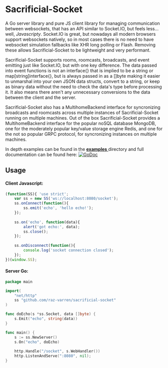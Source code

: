 Sacrificial-Socket
==================

A Go server library and pure JS client library for managing communication between websockets, that has an API similar to Socket.IO, but feels less... well, *Javascripty*. Socket.IO is great, but nowadays all modern browsers support websockets natively, so in most cases there is no need to have websocket simulation fallbacks like XHR long polling or Flash. Removing these allows Sacrificial-Socket to be lightweight and very performant.

Sacrificial-Socket supports rooms, roomcasts, broadcasts, and event emitting just like Socket.IO, but with one key difference. The data passed into event functions is not an interface{} that is implied to be a string or map[string]interface{}, but is always passed in as a []byte making it easier to unmarshal into your own JSON data structs, convert to a string, or keep as binary data without the need to check the data's type before processing it. It also means there aren't any unnecessary conversions to the data between the client and the server.

Sacrificial-Socket also has a MultihomeBackend interface for syncronizing broadcasts and roomcasts across multiple instances of Sacrificial-Socket running on multiple machines. Out of the box Sacrificial-Socket provides a MultihomeBackend interface for the popular noSQL database MongoDB, one for the moderately popular key/value storage engine Redis, and one for the not so popular GRPC protocol, for syncronizing instances on multiple machines.

In depth examples can be found in the [__examples__ ](https://github.com/raz-varren/sacrificial-socket/tree/master/examples "Examples") directory and full documentation can be found here: [![GoDoc](https://godoc.org/github.com/raz-varren/sacrificial-socket?status.svg)](https://godoc.org/github.com/raz-varren/sacrificial-socket)

Usage
-----
#### Client Javascript:
```javascript
(function(SS){ 'use strict';
    var ss = new SS('ws://localhost:8080/socket');
    ss.onConnect(function(){
        ss.emit('echo', 'hello echo!');
    });
    
    ss.on('echo', function(data){
        alert('got echo:', data);
        ss.close();
    });
    
    ss.onDisconnect(function(){
        console.log('socket connection closed');
    });
})(window.SS);
```

#### Server Go:
```go
package main

import(
    "net/http"
    ss "github.com/raz-varren/sacrificial-socket"
)

func doEcho(s *ss.Socket, data []byte) {
    s.Emit("echo", string(data))
}

func main() {
    s := ss.NewServer()
    s.On("echo", doEcho)
    
    http.Handle("/socket", s.WebHandler())
    http.ListenAndServe(":8080", nil);
}
```


